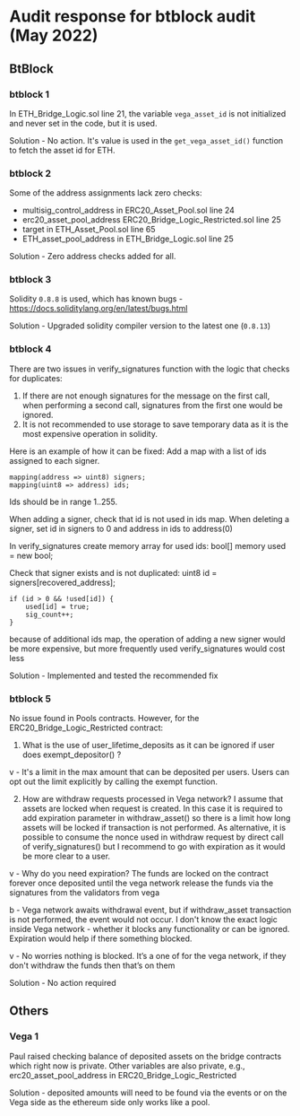 # Audit response for btblock audit (May 2022)

## BtBlock

### btblock 1
In ETH_Bridge_Logic.sol line 21, the variable `vega_asset_id` is not initialized and never set in the code, but it is used.

Solution - No action. It's value is used in the `get_vega_asset_id()` function to fetch the asset id for ETH.

### btblock 2
Some of the address assignments lack zero checks:
- multisig_control_address in ERC20_Asset_Pool.sol line 24
- erc20_asset_pool_address ERC20_Bridge_Logic_Restricted.sol line 25
- target in ETH_Asset_Pool.sol line 65
- ETH_asset_pool_address in ETH_Bridge_Logic.sol line 25

Solution - Zero address checks added for all.

### btblock 3
Solidity `0.8.8` is used, which has known bugs - https://docs.soliditylang.org/en/latest/bugs.html

Solution - Upgraded solidity compiler version to the latest one (`0.8.13`)

### btblock 4
There are two issues in verify_signatures function with the logic that checks for duplicates:
1. If there are not enough signatures for the message on the first call, when performing a second call, signatures from the first one would be ignored.
2. It is not recommended to use storage to save temporary data as it is the most expensive operation in solidity.

Here is an example of how it can be fixed:
Add a map with a list of ids assigned to each signer.

    mapping(address => uint8) signers;
    mapping(uint8 => address) ids;

Ids should be in range 1..255.

When adding a signer, check that id is not used in ids map.
When deleting a signer, set id in signers to 0 and address in ids to address(0)

In verify_signatures create memory array for used ids:
bool[] memory used = new bool[](256);

Check that signer exists and is not duplicated:
    uint8 id = signers[recovered_address];

    if (id > 0 && !used[id]) {
        used[id] = true;
        sig_count++;
    }

because of additional ids map, the operation of adding a new signer would be more expensive, but more frequently used verify_signatures would cost less

Solution - Implemented and tested the recommended fix


### btblock 5
No issue found in Pools contracts. However, for the ERC20_Bridge_Logic_Restricted contract:
1. What is the use of user_lifetime_deposits as it can be ignored if user does exempt_depositor() ?

v - It's a limit in the max amount that can be deposited per users. Users can opt out the limit explicitly by calling the exempt function.

2. How are withdraw requests processed in Vega network? I assume that assets are locked when request is created. In this case it is required to add expiration parameter in withdraw_asset() so there is a limit how long assets will be locked if transaction is not performed. As alternative, it is possible to consume the nonce used in withdraw request by direct call of verify_signatures() but I recommend to go with expiration as it would be more clear to a user.

v - Why do you need expiration? The funds are locked on the contract forever once deposited until the vega network release the funds via the signatures from the validators from vega

b - Vega network awaits withdrawal event, but if withdraw_asset transaction is not performed, the event would not occur. I don't know the exact logic inside Vega network - whether it blocks any functionality or can be ignored. Expiration would help if there something blocked.

v - No worries nothing is blocked. It’s a one of for the vega network, if they don't withdraw the funds then that’s on them


Solution - No action required


## Others 


### Vega 1
Paul raised checking balance of deposited assets on the bridge contracts which right now is private.
Other variables are also private, e.g., erc20_asset_pool_address in ERC20_Bridge_Logic_Restricted

Solution - deposited amounts will need to be found via the events or on the Vega side as the ethereum side only works like a pool.